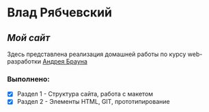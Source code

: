 # Влад Рябчевский
## _Мой сайт_

Здесь представлена реализация домашней работы по курсу web-разработки [Андрея Брауна](https://vk.com/school_brown)
### Выполнено:
- [x] Раздел 1 - Структура сайта, работа с макетом
- [x] Раздел 2 - Элементы HTML, GIT, прототипирование